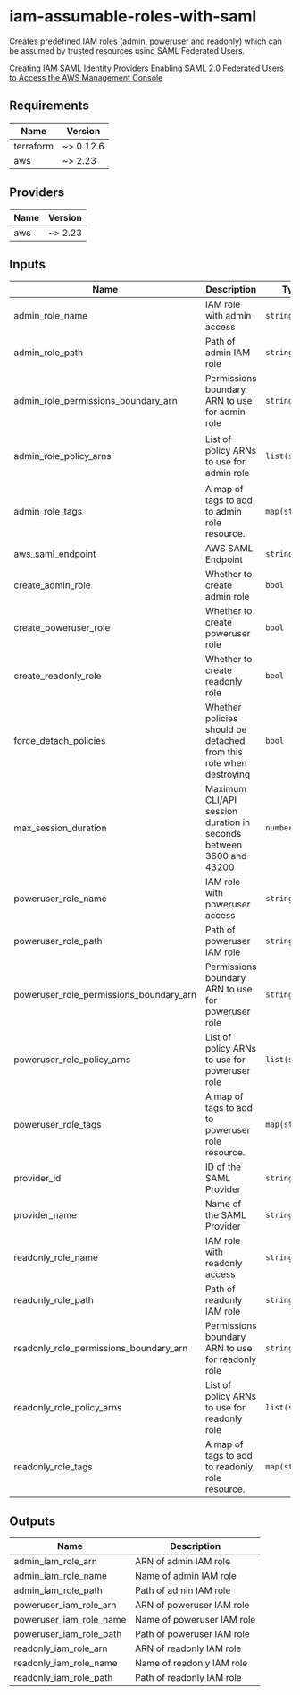 # iam-assumable-roles-with-saml

Creates predefined IAM roles (admin, poweruser and readonly) which can be assumed by trusted resources using SAML Federated Users.


[Creating IAM SAML Identity Providers](https://docs.aws.amazon.com/IAM/latest/UserGuide/id_roles_providers_create_saml.html) 
[Enabling SAML 2.0 Federated Users to Access the AWS Management Console](https://docs.aws.amazon.com/IAM/latest/UserGuide/id_roles_providers_enable-console-saml.html) 

<!-- BEGINNING OF PRE-COMMIT-TERRAFORM DOCS HOOK -->
## Requirements

| Name | Version |
|------|---------|
| terraform | ~> 0.12.6 |
| aws | ~> 2.23 |

## Providers

| Name | Version |
|------|---------|
| aws | ~> 2.23 |

## Inputs

| Name | Description | Type | Default | Required |
|------|-------------|------|---------|:--------:|
| admin\_role\_name | IAM role with admin access | `string` | `"admin"` | no |
| admin\_role\_path | Path of admin IAM role | `string` | `"/"` | no |
| admin\_role\_permissions\_boundary\_arn | Permissions boundary ARN to use for admin role | `string` | `""` | no |
| admin\_role\_policy\_arns | List of policy ARNs to use for admin role | `list(string)` | <pre>[<br>  "arn:aws:iam::aws:policy/AdministratorAccess"<br>]</pre> | no |
| admin\_role\_tags | A map of tags to add to admin role resource. | `map(string)` | `{}` | no |
| aws\_saml\_endpoint | AWS SAML Endpoint | `string` | `"https://signin.aws.amazon.com/saml"` | no |
| create\_admin\_role | Whether to create admin role | `bool` | `false` | no |
| create\_poweruser\_role | Whether to create poweruser role | `bool` | `false` | no |
| create\_readonly\_role | Whether to create readonly role | `bool` | `false` | no |
| force\_detach\_policies | Whether policies should be detached from this role when destroying | `bool` | `false` | no |
| max\_session\_duration | Maximum CLI/API session duration in seconds between 3600 and 43200 | `number` | `3600` | no |
| poweruser\_role\_name | IAM role with poweruser access | `string` | `"poweruser"` | no |
| poweruser\_role\_path | Path of poweruser IAM role | `string` | `"/"` | no |
| poweruser\_role\_permissions\_boundary\_arn | Permissions boundary ARN to use for poweruser role | `string` | `""` | no |
| poweruser\_role\_policy\_arns | List of policy ARNs to use for poweruser role | `list(string)` | <pre>[<br>  "arn:aws:iam::aws:policy/PowerUserAccess"<br>]</pre> | no |
| poweruser\_role\_tags | A map of tags to add to poweruser role resource. | `map(string)` | `{}` | no |
| provider\_id | ID of the SAML Provider | `string` | n/a | yes |
| provider\_name | Name of the SAML Provider | `string` | n/a | yes |
| readonly\_role\_name | IAM role with readonly access | `string` | `"readonly"` | no |
| readonly\_role\_path | Path of readonly IAM role | `string` | `"/"` | no |
| readonly\_role\_permissions\_boundary\_arn | Permissions boundary ARN to use for readonly role | `string` | `""` | no |
| readonly\_role\_policy\_arns | List of policy ARNs to use for readonly role | `list(string)` | <pre>[<br>  "arn:aws:iam::aws:policy/ReadOnlyAccess"<br>]</pre> | no |
| readonly\_role\_tags | A map of tags to add to readonly role resource. | `map(string)` | `{}` | no |

## Outputs

| Name | Description |
|------|-------------|
| admin\_iam\_role\_arn | ARN of admin IAM role |
| admin\_iam\_role\_name | Name of admin IAM role |
| admin\_iam\_role\_path | Path of admin IAM role |
| poweruser\_iam\_role\_arn | ARN of poweruser IAM role |
| poweruser\_iam\_role\_name | Name of poweruser IAM role |
| poweruser\_iam\_role\_path | Path of poweruser IAM role |
| readonly\_iam\_role\_arn | ARN of readonly IAM role |
| readonly\_iam\_role\_name | Name of readonly IAM role |
| readonly\_iam\_role\_path | Path of readonly IAM role |

<!-- END OF PRE-COMMIT-TERRAFORM DOCS HOOK -->
